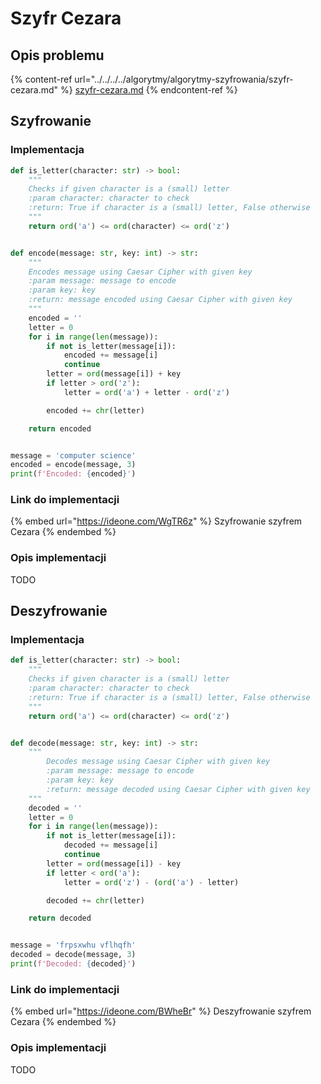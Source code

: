 # Szyfr Cezara

## Opis problemu

{% content-ref url="../../../../algorytmy/algorytmy-szyfrowania/szyfr-cezara.md" %}
[szyfr-cezara.md](../../../../algorytmy/algorytmy-szyfrowania/szyfr-cezara.md)
{% endcontent-ref %}

## Szyfrowanie

### Implementacja

```python
def is_letter(character: str) -> bool:
    """
    Checks if given character is a (small) letter
    :param character: character to check
    :return: True if character is a (small) letter, False otherwise
    """
    return ord('a') <= ord(character) <= ord('z')


def encode(message: str, key: int) -> str:
    """
    Encodes message using Caesar Cipher with given key
    :param message: message to encode
    :param key: key
    :return: message encoded using Caesar Cipher with given key
    """
    encoded = ''
    letter = 0
    for i in range(len(message)):
        if not is_letter(message[i]):
            encoded += message[i]
            continue
        letter = ord(message[i]) + key
        if letter > ord('z'):
            letter = ord('a') + letter - ord('z')

        encoded += chr(letter)

    return encoded


message = 'computer science'
encoded = encode(message, 3)
print(f'Encoded: {encoded}')
```

### Link do implementacji

{% embed url="https://ideone.com/WgTR6z" %}
Szyfrowanie szyfrem Cezara
{% endembed %}

### Opis implementacji

TODO

## Deszyfrowanie

### Implementacja

```python
def is_letter(character: str) -> bool:
    """
    Checks if given character is a (small) letter
    :param character: character to check
    :return: True if character is a (small) letter, False otherwise
    """
    return ord('a') <= ord(character) <= ord('z')


def decode(message: str, key: int) -> str:
    """
        Decodes message using Caesar Cipher with given key
        :param message: message to encode
        :param key: key
        :return: message decoded using Caesar Cipher with given key
    """
    decoded = ''
    letter = 0
    for i in range(len(message)):
        if not is_letter(message[i]):
            decoded += message[i]
            continue
        letter = ord(message[i]) - key
        if letter < ord('a'):
            letter = ord('z') - (ord('a') - letter)

        decoded += chr(letter)

    return decoded


message = 'frpsxwhu vflhqfh'
decoded = decode(message, 3)
print(f'Decoded: {decoded}')
```

### Link do implementacji

{% embed url="https://ideone.com/BWheBr" %}
Deszyfrowanie szyfrem Cezara
{% endembed %}

### Opis implementacji

TODO

